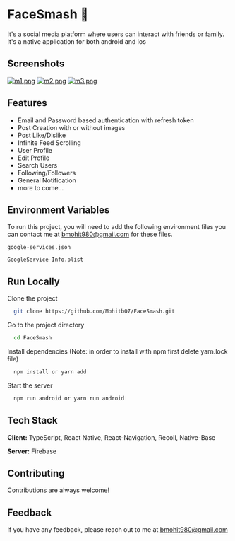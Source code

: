 # FaceSmash 🧋

It's a social media platform where users can interact with friends or family. It's a native application for both android and ios

## Screenshots
[![m1.png](https://i.postimg.cc/Gtnkf7Hp/m1.png)](https://postimg.cc/Q9S99qgL)
[![m2.png](https://i.postimg.cc/tg77N3Rm/m2.png)](https://postimg.cc/Y4KppmW1)
[![m3.png](https://i.postimg.cc/kMy9DVqV/m3.png)](https://postimg.cc/Cdd9QxZY)

## Features

- Email and Password based authentication with refresh token
- Post Creation with or without images
- Post Like/Dislike
- Infinite Feed Scrolling
- User Profile
- Edit Profile
- Search Users
- Following/Followers
- General Notification
- more to come...

## Environment Variables

To run this project, you will need to add the following environment files you can contact me at bmohit980@gmail.com for these files.

`google-services.json`

`GoogleService-Info.plist`

## Run Locally

Clone the project

```bash
  git clone https://github.com/Mohitb07/FaceSmash.git
```

Go to the project directory

```bash
  cd FaceSmash
```

Install dependencies (Note: in order to install with npm first delete yarn.lock file)

```bash
  npm install or yarn add
```

Start the server

```bash
  npm run android or yarn run android
```

## Tech Stack

**Client:** TypeScript, React Native, React-Navigation, Recoil, Native-Base

**Server:** Firebase

## Contributing

Contributions are always welcome!

## Feedback

If you have any feedback, please reach out to me at bmohit980@gmail.com

